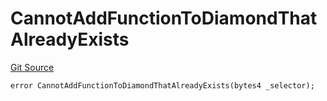 # CannotAddFunctionToDiamondThatAlreadyExists
[Git Source](https://github.com/thrackle-io/tron/blob/a1ed7a1196c8d6c5b62fc72c2a02c192f6b90700/src/client/token/handler/diamond/HandlerDiamondLib.sol)


```solidity
error CannotAddFunctionToDiamondThatAlreadyExists(bytes4 _selector);
```

